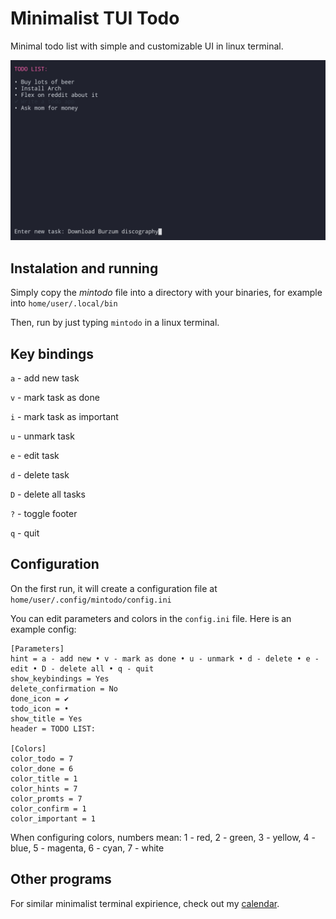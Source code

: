 # Minimalist TUI Todo
Minimal todo list with simple and customizable UI in linux terminal.

![screenshot](screenshot.jpeg)

## Instalation and running
Simply copy the _mintodo_ file into a directory with your binaries, for example into `home/user/.local/bin` 

Then, run by just typing `mintodo` in a linux terminal.

## Key bindings

`a` - add new task

`v` - mark task as done

`i` - mark task as important

`u` - unmark task

`e` - edit task

`d` - delete task

`D` - delete all tasks

`?` - toggle footer

`q` - quit

## Configuration

On the first run, it will create a configuration file at `home/user/.config/mintodo/config.ini`

You can edit parameters and colors in the `config.ini` file. Here is an example config:

```
[Parameters]
hint = a - add new • v - mark as done • u - unmark • d - delete • e - edit • D - delete all • q - quit
show_keybindings = Yes
delete_confirmation = No
done_icon = ✔
todo_icon = •
show_title = Yes
header = TODO LIST:

[Colors]
color_todo = 7
color_done = 6
color_title = 1
color_hints = 7
color_promts = 7
color_confirm = 1
color_important = 1
```
When configuring colors, numbers mean: 1 - red, 2 - green, 3 - yellow, 4 - blue, 5 - magenta, 6 - cyan, 7 - white

## Other programs
For similar minimalist terminal expirience, check out my [calendar](https://github.com/anufrievroman/minimalist-tui-calendar).
